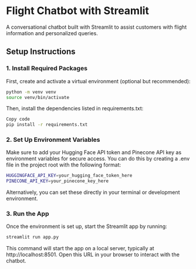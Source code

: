 # Flight Chatbot with Streamlit

A conversational chatbot built with Streamlit to assist customers with flight information and personalized queries. 

## Setup Instructions

### 1. Install Required Packages

First, create and activate a virtual environment (optional but recommended):

```bash
python -m venv venv
source venv/bin/activate  
```

Then, install the dependencies listed in requirements.txt:

```bash
Copy code
pip install -r requirements.txt
```

### 2. Set Up Environment Variables
Make sure to add your Hugging Face API token and Pinecone API key as environment variables for secure access. You can do this by creating a .env file in the project root with the following format:

```bash
HUGGINGFACE_API_KEY=your_hugging_face_token_here
PINECONE_API_KEY=your_pinecone_key_here
```

Alternatively, you can set these directly in your terminal or development environment.

### 3. Run the App
Once the environment is set up, start the Streamlit app by running:

```bash
streamlit run app.py
```
This command will start the app on a local server, typically at http://localhost:8501. Open this URL in your browser to interact with the chatbot.